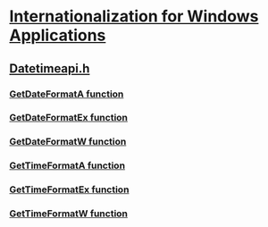# [Internationalization for Windows Applications](../_intl/index.md)
## [Datetimeapi.h](index.md)
### [GetDateFormatA function](../datetimeapi/nf-datetimeapi-getdateformata.md)
### [GetDateFormatEx function](../datetimeapi/nf-datetimeapi-getdateformatex.md)
### [GetDateFormatW function](../datetimeapi/nf-datetimeapi-getdateformatw.md)
### [GetTimeFormatA function](../datetimeapi/nf-datetimeapi-gettimeformata.md)
### [GetTimeFormatEx function](../datetimeapi/nf-datetimeapi-gettimeformatex.md)
### [GetTimeFormatW function](../datetimeapi/nf-datetimeapi-gettimeformatw.md)
